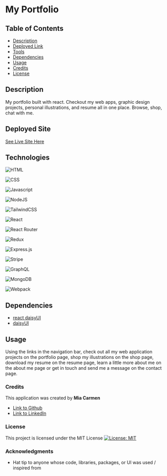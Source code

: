# My Portfolio

## Table of Contents

- [Description](#description)
- [Deployed Link](#deployed)
- [Tools](#tools)
- [Dependencies](#dependencies)
- [Usage](#usage)
- [Credits](#credits)
- [License](#license)

## Description

My portfolio built with react. Checkout my web apps, graphic design projects, personal illustrations, and resume all in one place. Browse, shop, chat with me.


## Deployed Site

[See Live Site Here](https://mia-carmen-portfolio.netlify.app/)

## Technologies

![HTML](https://img.shields.io/badge/HTML5-E34F26?style=for-the-badge&logo=html5&logoColor=white)

![CSS](https://img.shields.io/badge/CSS3-1572B6?style=for-the-badge&logo=css3&logoColor=white)

![Javascript](https://img.shields.io/badge/JavaScript-323330?style=for-the-badge&logo=javascript&logoColor=F7DF1E) 

![NodeJS](https://img.shields.io/badge/node.js-6DA55F?style=for-the-badge&logo=node.js&logoColor=white) 

![TailwindCSS](https://img.shields.io/badge/Tailwind_CSS-38B2AC?style=for-the-badge&logo=tailwind-css&logoColor=white)

![React](https://img.shields.io/badge/react-%2320232a.svg?style=for-the-badge&logo=react&logoColor=%2361DAFB)

![React Router](https://img.shields.io/badge/React_Router-CA4245?style=for-the-badge&logo=react-router&logoColor=white) 

![Redux](https://img.shields.io/badge/Redux-593D88?style=for-the-badge&logo=redux&logoColor=white)

![Express.js](https://img.shields.io/badge/express.js-%23404d59.svg?style=for-the-badge&logo=express&logoColor=%2361DAFB) 

![Stripe](https://img.shields.io/badge/Stripe-626CD9?style=for-the-badge&logo=Stripe&logoColor=white) 

![GraphQL](https://img.shields.io/badge/Apollo%20GraphQL-311C87?&style=for-the-badge&logo=Apollo%20GraphQL&logoColor=white)

![MongoDB](https://img.shields.io/badge/MongoDB-%234ea94b.svg?style=for-the-badge&logo=mongodb&logoColor=white)

![Webpack](https://img.shields.io/badge/Webpack-8DD6F9?style=for-the-badge&logo=Webpack&logoColor=white)


## Dependencies
- [react daisyUI](https://react.daisyui.com/?path=/story/welcome--page)
- [daisyUI](https://daisyui.com/)


## Usage

Using the links in the navigation bar, check out all my web application projects on the portfolio page, shop my illustrations on the shop page, download my resume on the resume page, learn a little more about me on the about me page or get in touch and send me a message on the contact page.

### Credits

This application was created by **Mia Carmen**

- [Link to Github](https://github.com/Miacarmen)
- [Link to LinkedIn](https://www.linkedin.com/in/mia-carmen-7750a6b8/)

### License

This project is licensed under the MIT License
[![License: MIT](https://img.shields.io/badge/License-MIT-blue.svg)](https://opensource.org/licenses/MIT)

### Acknowledgments

- Hat tip to anyone whose code, libraries, packages, or UI was used / inspired from
